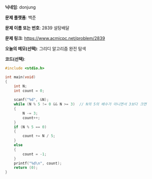 **닉네임**: donjung

**문제 플랫폼**: 백준

**문제 이름 또는 번호**: 2839 설탕배달

**문제 링크**: https://www.acmicpc.net/problem/2839

**오늘의 메모(선택)**: 
그리디 알고리즘 완전 탐색

**코드(선택)**:
``` c
#include <stdio.h>

int main(void)
{
    int N;
    int count = 0;
    
    scanf("%d", &N);
    while (N % 5 != 0 && N >= 3)  // N의 5의 배수가 아니면서 3보다 크면
    {
        N -= 3;
        count++;
    }
    if (N % 5 == 0)
    {
        count += N / 5;
    }
    else
    {
        count = -1;
    }
    printf("%d\n", count);
    return (0);
}
```
